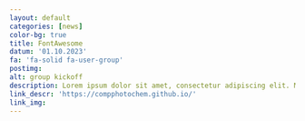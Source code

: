 ```yaml
---
layout: default
categories: [news]
color-bg: true
title: FontAwesome
datum: '01.10.2023'
fa: 'fa-solid fa-user-group'
postimg: 
alt: group kickoff
description: Lorem ipsum dolor sit amet, consectetur adipiscing elit. Morbi nisl erat, viverra ut venenatis et, suscipit et nisl. Integer eget ante augue. Nunc quis placerat ipsum. Maecenas pellentesque sem vel ex eleifend, ac volutpat erat porta. Pellentesque habitant morbi tristique senectus et netus et malesuada fames ac turpis egestas. Duis et ultrices nulla, vitae vehicula magna. Pellentesque ultrices eget dui id pulvinar. Nulla velit nulla, vehicula tempus sodales non, hendrerit vel tellus. Donec porta vehicula faucibus. Nulla dignissim augue orci, quis condimentum tellus posuere sed. Etiam rutrum pulvinar est. Integer et tincidunt lectus. Vivamus eleifend erat et diam mollis, nec tincidunt enim tincidunt.
link_descr: 'https://compphotochem.github.io/'
link_img: 
---
```

